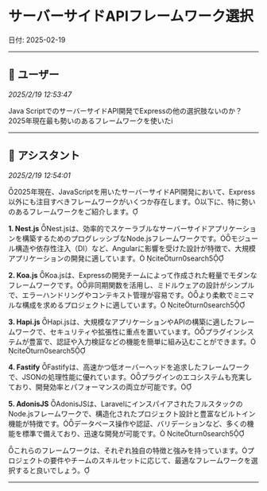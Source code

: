# サーバーサイドAPIフレームワーク選択

日付: 2025-02-19

---

## 👤 ユーザー
*2025/2/19 12:53:47*

Java ScriptでのサーバーサイドAPI開発でExpressの他の選択肢ないのか？2025年現在最も勢いのあるフレームワークを使いたi

---

## 🤖 アシスタント
*2025/2/19 12:54:01*

2025年現在、JavaScriptを用いたサーバーサイドAPI開発において、Express以外にも注目すべきフレームワークがいくつか存在します。以下に、特に勢いのあるフレームワークをご紹介します。

**1. Nest.js**
Nest.jsは、効率的でスケーラブルなサーバーサイドアプリケーションを構築するためのプログレッシブなNode.jsフレームワークです。モジュール構造や依存性注入（DI）など、Angularに影響を受けた設計が特徴で、大規模アプリケーションの開発に適しています。 citeturn0search5

**2. Koa.js**
Koa.jsは、Expressの開発チームによって作成された軽量でモダンなフレームワークです。非同期関数を活用し、ミドルウェアの設計がシンプルで、エラーハンドリングやコンテキスト管理が容易です。より柔軟でミニマルな構成を求めるプロジェクトに適しています。 citeturn0search5

**3. Hapi.js**
Hapi.jsは、大規模なアプリケーションやAPIの構築に適したフレームワークで、セキュリティや拡張性に重点を置いています。プラグインシステムが豊富で、認証や入力検証などの機能を簡単に組み込むことができます。 citeturn0search5

**4. Fastify**
Fastifyは、高速かつ低オーバーヘッドを追求したフレームワークで、JSONの処理性能に優れています。プラグインのエコシステムも充実しており、開発効率とパフォーマンスの両立が可能です。

**5. AdonisJS**
AdonisJSは、LaravelにインスパイアされたフルスタックのNode.jsフレームワークで、構造化されたプロジェクト設計と豊富なビルトイン機能が特徴です。データベース操作や認証、バリデーションなど、多くの機能を標準で備えており、迅速な開発が可能です。 citeturn0search5

これらのフレームワークは、それぞれ独自の特徴と強みを持っています。プロジェクトの要件やチームのスキルセットに応じて、最適なフレームワークを選択すると良いでしょう。

---
